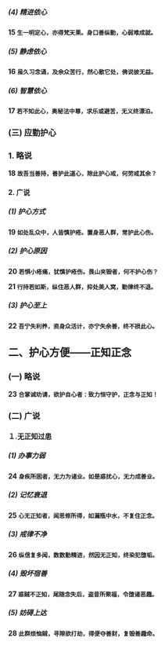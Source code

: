 
##### (4) 精进依心

**15 `生一明定心，亦得梵天果。身口善纵勤，心弱难成就。`**

##### (5) 静虑依心

**16 `虽久习念诵，及余众苦行，然心散它处，佛说彼无益。`**

##### (6) 智慧依心

**17 `若不知此心，奥秘法中尊，求乐或避苦，无义终漂泊。`**

### (三) 应勤护心

### 1. 略说

**18 `故吾当善持，善护此道心，除此护心戒，何劳戒其余？`**

#### 2. 广说

##### (1) 护心方式

**19 `如处乱众中，人皆慎护疮。置身恶人群，常护此心伤。`**

##### (2) 护心原因

**20 `若惧小疮痛，犹慎护疮伤。畏山夹毁者，何不护心伤？`**

**21 `行持若如斯，纵住恶人群，抑处美人窝，勤律终不退。`**

##### (3) 护心至上

**22 `吾宁失利养，资身众活计，亦宁失余善，终不损此心。`**

## 二、护心方便——正知正念

### (一) 略说

**23 `合掌诚劝请，欲护自心者：致力恒守护，正念与正知！`**

### (二) 广说

#### １.无正知过患

##### (1) 办事力弱

**24 `身疾所困者，无力为诸业。如是惑扰心，无力成善业。`**

##### (2) 记忆衰退

**25 `心无正知者，闻思修所得，如漏瓶中水，不复住正念。`**

##### (3) 戒律不净

**26 `纵信复多闻，数数勤精进，然因无正知，终染犯堕垢。`**

##### (4) 毁坏宿善

**27 `惑贼不正知，尾随念失后，盗昔所聚福，令堕诸恶趣。`**

##### (5) 妨碍上达

**28 `此群烦恼贼，寻隙欲打劫，得便夺善财，复毁善趣命。`**
